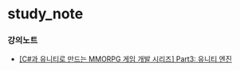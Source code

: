 # study_note

### 강의노트

- [[C#과 유니티로 만드는 MMORPG 게임 개발 시리즈] Part3: 유니티 엔진](./lectures/[C%23과%20유니티로%20만드는%20MMORPG%20게임%20개발%20시리즈]%20Part3%20유니티%20엔진/README.md)
